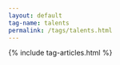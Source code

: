 ```yaml
---
layout: default
tag-name: talents
permalink: /tags/talents.html
---
```


{% include tag-articles.html %}
